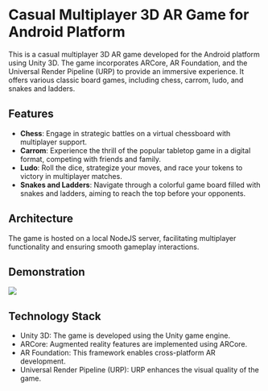 # Casual Multiplayer 3D AR Game for Android Platform

This is a casual multiplayer 3D AR game developed for the Android platform using Unity 3D. The game incorporates ARCore, AR Foundation, and the Universal Render Pipeline (URP) to provide an immersive experience. It offers various classic board games, including chess, carrom, ludo, and snakes and ladders.

## Features

- **Chess**: Engage in strategic battles on a virtual chessboard with multiplayer support.
- **Carrom**: Experience the thrill of the popular tabletop game in a digital format, competing with friends and family.
- **Ludo**: Roll the dice, strategize your moves, and race your tokens to victory in multiplayer matches.
- **Snakes and Ladders**: Navigate through a colorful game board filled with snakes and ladders, aiming to reach the top before your opponents.

## Architecture

The game is hosted on a local NodeJS server, facilitating multiplayer functionality and ensuring smooth gameplay interactions.

## Demonstration
<image src="https://github.com/deecodess/GameAR/blob/main/Images/Real%20World%20(AR)/Real_5_Chess.jpg">

## Technology Stack

- Unity 3D: The game is developed using the Unity game engine.
- ARCore: Augmented reality features are implemented using ARCore.
- AR Foundation: This framework enables cross-platform AR development.
- Universal Render Pipeline (URP): URP enhances the visual quality of the game.

